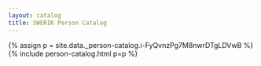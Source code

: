 ```yaml
---
layout: catalog
title: SWERIK Person Catalog
---
```

{% assign p = site.data._person-catalog.i-FyQvnzPg7M8nwrDTgLDVwB %}
{% include person-catalog.html p=p %}

